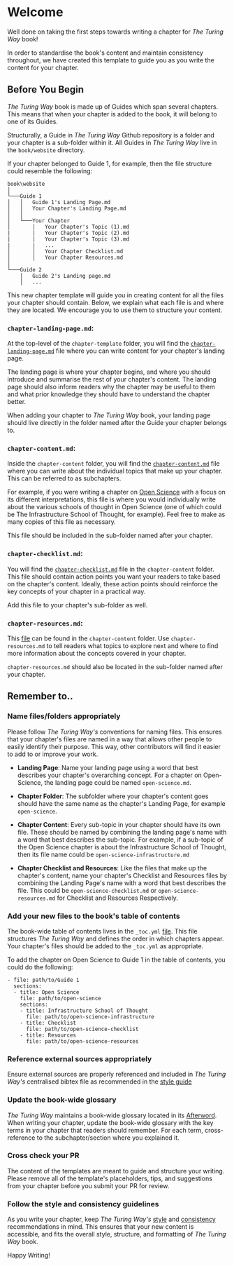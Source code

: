 # Welcome

Well done on taking the first steps towards writing a chapter for _The Turing Way_  book!

In order to standardise the book's content and maintain consistency throughout, we have created this template to guide you as you write the content for your chapter.

## Before You Begin

_The Turing Way_ book is made up of Guides which span several chapters.
This means that when your chapter is added to the book, it will belong to one of its Guides.

Structurally, a Guide in _The Turing Way_ Github repository is a folder and your chapter is a sub-folder within it.
All Guides in _The Turing Way_ live in the `book/website` directory.

If your chapter belonged to Guide 1, for example, then the file structure could resemble the following:

```
book\website
│
└───Guide 1
│   │   Guide 1's Landing Page.md
│   │   Your Chapter's Landing Page.md
│   │
│   └───Your Chapter
│       │   Your Chapter's Topic (1).md
|       |   Your Chapter's Topic (2).md
|       |   Your Chapter's Topic (3).md
|       |   ...
│       │   Your Chapter Checklist.md
│       │   Your Chapter Resources.md
│   
└───Guide 2
    │   Guide 2's Landing page.md
    │   ...
```

This new chapter template will guide you in creating content for all the files your chapter should contain.
Below, we explain what each file is and where they are located. 
We encourage you to use them to structure your content.

### `chapter-landing-page.md`:

At the top-level of the `chapter-template` folder, you will find the [`chapter-landing-page.md`](templates\chapter-template\chapter-landing-page.md) file where you can write content for your chapter's landing page.

The landing page is where your chapter begins, and where you should introduce and summarise the rest of your chapter's content.
The landing page should also inform readers why the chapter may be useful to them and what prior knowledge they should have to understand the chapter better.

When adding your chapter to _The Turing Way_ book, your landing page should live directly in the folder named after the Guide your chapter belongs to.

### `chapter-content.md`:

Inside the `chapter-content` folder, you will find the [`chapter-content.md`](templates\chapter-template\chapter-content\chapter-content.md) file where you can write about the individual topics that make up your chapter.
This can be referred to as subchapters.

For example, if you were writing a chapter on [Open Science](https://en.wikipedia.org/wiki/Open_science) with a focus on its different interpretations, this file is where you would individually write about the various schools of thought in Open Science (one of which could be The Infrastructure School of Thought, for example).
Feel free to make as many copies of this file as necessary.

This file should be included in the sub-folder named after your chapter.

### `chapter-checklist.md`:

You will find the [`chapter-checklist.md`](templates\chapter-template\chapter-content\chapter-checklist.md) file in the `chapter-content` folder.
This file should contain action points you want your readers to take based on the chapter's content.
Ideally, these action points should reinforce the key concepts of your chapter in a practical way.

Add this file to your chapter's sub-folder as well.

### `chapter-resources.md`:

This [file](templates\chapter-template\chapter-content\chapter-resources.md) can be found in the `chapter-content` folder.
Use `chapter-resources.md` to tell readers what topics to explore next and where to find more information about the concepts covered in your chapter.

`chapter-resources.md` should also be located in the sub-folder named after your chapter.

## Remember to..

### Name files/folders appropriately

Please follow _The Turing Way's_ conventions for naming files. 
This ensures that your chapter's files are named in a way that allows other people to easily identify their purpose.
This way, other contributors will find it easier to add to or improve your work.

- **Landing Page**: Name your landing page using a word that best describes your chapter's overarching concept.
For a chapter on Open-Science, the landing page could be named `open-science.md`.

- **Chapter Folder**: The subfolder where your chapter's content goes should have the same name as the chapter's Landing Page, for example `open-science`.

- **Chapter Content**: Every sub-topic in your chapter should have its own file.
These should be named by combining the landing page's name with a word that best describes the sub-topic.
For example, if a sub-topic of the Open Science chapter is about the Infrastructure School of Thought, then its file name could be `open-science-infrastructure.md`

- **Chapter Checklist and Resources**: Like the files that make up the chapter's content, name your chapter's Checklist and Resources files by combining the Landing Page's name with a word that best describes the file.
This could be `open-science-checklist.md` or `open-science-resources.md` for Checklist and Resources Respectively.

### Add your new files to the book's table of contents

The book-wide table of contents lives in the `_toc.yml` [file](book\website\_toc.yml).
This file structures _The Turing Way_ and defines the order in which chapters appear.
Your chapter's files should be added to the `_toc.yml` as appropriate.

To add the chapter on Open Science to Guide 1 in the table of contents, you could do the following:

```
- file: path/to/Guide 1
  sections:
  - title: Open Science
    file: path/to/open-science
    sections:
    - title: Infrastructure School of Thought
      file: path/to/open-science-infrastructure
    - title: Checklist
      file: path/to/open-science-checklist
    - title: Resources
      file: path/to/open-science-resources
```

### Reference external sources appropriately

Ensure external sources are properly referenced and included in _The Turing Way's_ centralised bibtex file as recommended in the [style guide](https://deploy-preview-1459--the-turing-way.netlify.app/community-handbook/style/style-citing.html#ch-style-citing)

### Update the book-wide glossary

_The Turing Way_ maintains a book-wide glossary located in its [Afterword](https://the-turing-way.netlify.app/afterword/glossary.html).
When writing your chapter, update the book-wide glossary with the key terms in your chapter that readers should remember.
For each term, cross-reference to the subchapter/section where you explained it.


### Cross check your PR

The content of the templates are meant to guide and structure your writing.
Please remove all of the template's placeholders, tips, and suggestions from your chapter before you submit your PR for review.

### Follow the style and consistency guidelines

As you write your chapter, keep _The Turing Way's_ [style](https://the-turing-way.netlify.app/community-handbook/style.html) and [consistency](https://the-turing-way.netlify.app/community-handbook/consistency.html) recommendations in mind.
This ensures that your new content is accessible, and fits the overall style, structure, and formatting of _The Turing Way_ book.

Happy Writing!